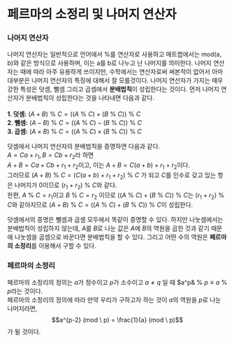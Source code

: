 # 페르마의 소정리 및 나머지 연산자
### 나머지 연산자

나머지 연산자는 일반적으로 언어에서 %를 연산자로 사용하고 매트랩에서는 mod(a, b)와 같은 방식으로 사용하며, 이는 a를 b로 나누고 난 나머지를 의미한다. 나머지 연산자는 때에 따라 아주 유용하게 쓰이지만, 수학에서는 연산자로써 써본적이 없어서 아마 대부분은 나머지 연산자의 특징에 대해서 잘 모를것이다. 나머지 연산자가 가지는 매우 강한 특성은 덧셈, 뺄셈 그리고 곱셈에서 **분배법칙**이 성립한다는 것이다. 먼저 나머지 연산자가 분배법칙이 성립한다는 것을 나타내면 다음과 같다.
<br>
<br>
**1. 덧셈:** 
$(A + B)$ % 
$C = ((A$ % 
$C) + (B$ % 
$C))$ %
$C$
<br>
**2. 뺄셈:**
$(A - B)$ % 
$C = ((A$ % 
$C) - (B$ %
$C))$ % 
$C$
<br>
**3. 곱셈:**
$(A \times B)$ % 
$C = ((A$ %
$C) \times (B$ % 
$C))$ % 
$C$
<br>

덧셈에서 나머지 연산자의 분배법칙을 증명하면 다음과 같다.
<br>
$A = Ca + r_{1}, B = Cb + r_{2}$라 하면
<br>
$A + B = Ca + Cb + r_{1} + r_{2}$이고, 이는 
$A + B = C(a + b) + r_{1} + r_{2}$이다.
<br>
그러므로 
$(A + B)$ % 
$C = (C(a + b) + r_{1} + r_{2})$ %
$C$ 가 되고 
$C$를 인수로 갖고 있는 항은 나머지가 0이므로
$(r_{1} + r_{2})$ %
$C$와 같다.
<br>
한편, 
$A$ %
$C = r_{1}$이고 
$B$ %
$C = r_{2}$ 이므로 
$((A$ % 
$C) + (B$ % 
$C))$ %
$C$는
$(r_{1} + r_{2})$ %
$C$와 같아지므로
$(A + B)$ % 
$C = ((A$ % 
$C) + (B$ % 
$C))$ %
$C$이 성립한다.

덧셈에서의 증명은 뺄셈과 곱셈 모두에서 똑같이 증명할 수 있다. 하지만 나눗셈에서는 분배법칙이 성립하지 않는데,
$A$를 
$B$로 나눈 값은
$A$에 
$B$의 역원을 곱한 것과 같기 때문에 나눗셈을 곱셈으로 바꾼다면 분배법칙을 할 수 있다. 그리고 어떤 수의 역원은 **페르마의 소정리**를 이용해서 구할 수 있다.

### 페르마의 소정리
페르마의 소정리의 정의는 $a$가 정수이고 $p$가 소수이고 
$a \neq q$ 일 때 
$a^p& % 
$p \equiv a$ % 
$p$라는 것이다. 
<br>
페르마의 소정리의 정의에 따라 만약 우리가 구하고자 하는 것이 $a$의 역원을 $p$로 나눈 나머지라면,
$$a^{p-2} (mod \ p) = \frac{1}{a} (mod \ p)$$
가 될 것이다.
